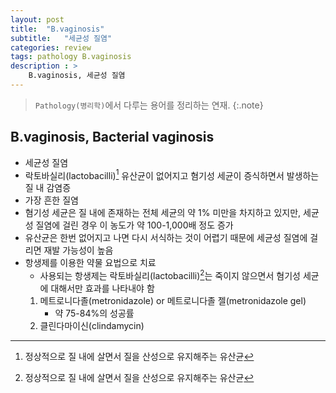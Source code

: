 ```yaml
---
layout: post
title:  "B.vaginosis"
subtitle:   "세균성 질염"
categories: review
tags: pathology B.vaginosis
description : > 
    B.vaginosis, 세균성 질염
---
```


> `Pathology(병리학)`에서 다루는 용어를 정리하는 연재.
{:.note}

<!--more-->

## B.vaginosis, Bacterial vaginosis
- 세균성 질염
- 락토바실리(lactobacilli)[^1] 유산균이 없어지고 혐기성 세균이 증식하면서 발생하는 질 내 감염증
- 가장 흔한 질염
- 혐기성 세균은 질 내에 존재하는 전체 세균의 약 1% 미만을 차지하고 있지만, 세균성 질염에 걸린 경우 이 농도가 약 100-1,000배 정도 증가
- 유산균은 한번 없어지고 나면 다시 서식하는 것이 어렵기 때문에 세균성 질염에 걸리면 재발 가능성이 높음
- 항생제를 이용한 약물 요법으로 치료
    - 사용되는 항생제는 락토바실리(lactobacilli)[^1]는 죽이지 않으면서 혐기성 세균에 대해서만 효과를 나타내야 함
    1. 메트로니다졸(metronidazole)  or 메트로니다졸 젤(metronidazole gel)
        - 약 75-84%의 성공률
    1. 클린다마이신(clindamycin)



[^1]: 정상적으로 질 내에 살면서 질을 산성으로 유지해주는 유산균